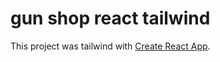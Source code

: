 # gun shop react tailwind

This project was tailwind with [Create React App](https://gun-shop-react-tailwind.netlify.app/).
